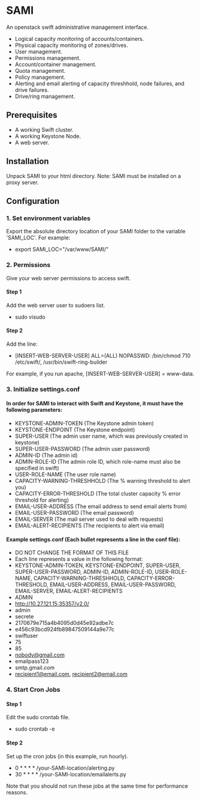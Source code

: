 # SAMI

An openstack swift administrative management interface.

* Logical capacity monitoring of accounts/containers.
* Physical capacity monitoring of zones/drives.
* User management.
* Permissions management.
* Account/container management.
* Quota management.
* Policy management.
* Alerting and email alerting of capacity threshhold, node failures, and drive failures.
* Drive/ring management.

## Prerequisites

* A working Swift cluster.
* A working Keystone Node.
* A web server.

## Installation

Unpack SAMI to your html directory.
Note: SAMI must be installed on a proxy server.

## Configuration

### 1. Set environment variables

Export the absolute directory location of your SAMI folder to the variable 'SAMI_LOC'. For example:

* export SAMI_LOC="/var/www/SAMI/"

### 2. Permissions

Give your web server permissions to access swift.

#### Step 1

Add the web server user to sudoers list.

* sudo visudo

#### Step 2

Add the line:

* [INSERT-WEB-SERVER-USER] ALL=(ALL) NOPASSWD: /bin/chmod 710 /etc/swift/, /usr/bin/swift-ring-builder

For example, if you run apache, [INSERT-WEB-SERVER-USER] = www-data.

### 3. Initialize settings.conf

#### In order for SAMI to interact with Swift and Keystone, it must have the following parameters:

* KEYSTONE-ADMIN-TOKEN (The Keystone admin token)
* KEYSTONE-ENDPOINT (The Keystone endpoint)
* SUPER-USER (The admin user name, which was previously created in keystone)
* SUPER-USER-PASSWORD (The admin user password)
* ADMIN-ID (The admin id)
* ADMIN-ROLE-ID (The admin role ID, which role-name must also be specified in swift)
* USER-ROLE-NAME (The user role name)
* CAPACITY-WARNING-THRESHHOLD (The % warning threshold to alert you)
* CAPACITY-ERROR-THRESHOLD (The total cluster capacity % error threshold for alerting)
* EMAIL-USER-ADDRESS (The email address to send email alerts from)
* EMAIL-USER-PASSWORD (The email password)
* EMAIL-SERVER (The mail server used to deal with requests)
* EMAIL-ALERT-RECIPIENTS (The recipients to alert via email)

#### Example settings.conf (Each bullet represents a line in the conf file):

* DO NOT CHANGE THE FORMAT OF THIS FILE
* Each line represents a value in the following format:
* KEYSTONE-ADMIN-TOKEN, KEYSTONE-ENDPOINT, SUPER-USER, SUPER-USER-PASSWORD, ADMIN-ID, ADMIN-ROLE-ID, USER-ROLE-NAME, CAPACITY-WARNING-THRESHHOLD, CAPACITY-ERROR-THRESHOLD, EMAIL-USER-ADDRESS, EMAIL-USER-PASSWORD, EMAIL-SERVER, EMAIL-ALERT-RECIPIENTS
* ADMIN
* http://10.27.121.15:35357/v2.0/
* admin
* secrete
* 2170679e715a4b4095d0d45e92adbe7c
* e456c93bcd924fb89847509144a9e77c
* swiftuser
* 75
* 85
* nobody@gmail.com
* emailpass123
* smtp.gmail.com
* recipient1@email.com, recipient2@email.com

### 4. Start Cron Jobs

#### Step 1

Edit the sudo crontab file.

* sudo crontab -e

#### Step 2

Set up the cron jobs (in this example, run hourly).

* 0 * * * * /your-SAMI-location/alerting.py
* 30 * * * * /your-SAMI-location/emailalerts.py

Note that you should not run these jobs at the same time for performance reasons.
